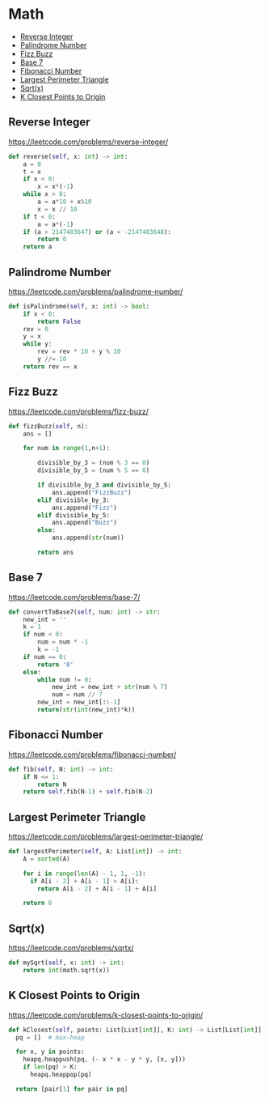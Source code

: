 # Math

+ [Reverse Integer](#reverse-integer)
+ [Palindrome Number](#palindrome-number)
+ [Fizz Buzz](#fizz-buzz)
+ [Base 7](#base-7)
+ [Fibonacci Number](#fibonacci-number)
+ [Largest Perimeter Triangle](#largest-perimeter-triangle)
+ [Sqrt(x)](#sqrtx)
+ [K Closest Points to Origin](#k-closest-points-to-origin)

## Reverse Integer

<https://leetcode.com/problems/reverse-integer/>

```python
def reverse(self, x: int) -> int:
    a = 0
    t = x
    if x < 0:
        x = x*(-1)
    while x > 0:
        a = a*10 + x%10
        x = x // 10
    if t < 0:
        a = a*(-1)
    if (a > 2147483647) or (a < -2147483648):
        return 0
    return a
```

## Palindrome Number

<https://leetcode.com/problems/palindrome-number/>

``` python
def isPalindrome(self, x: int) -> bool:
    if x < 0:
        return False
    rev = 0
    y = x
    while y:
        rev = rev * 10 + y % 10
        y //= 10
    return rev == x
```

## Fizz Buzz

<https://leetcode.com/problems/fizz-buzz/>

``` python
def fizzBuzz(self, n):
    ans = []

    for num in range(1,n+1):

        divisible_by_3 = (num % 3 == 0)
        divisible_by_5 = (num % 5 == 0)

        if divisible_by_3 and divisible_by_5:
            ans.append("FizzBuzz")
        elif divisible_by_3:
            ans.append("Fizz")
        elif divisible_by_5:
            ans.append("Buzz")
        else:
            ans.append(str(num))

        return ans
```

## Base 7

<https://leetcode.com/problems/base-7/>

``` python
def convertToBase7(self, num: int) -> str:
    new_int = ''
    k = 1
    if num < 0:
        num = num * -1
        k = -1
    if num == 0:
        return '0'
    else:
        while num != 0:
            new_int = new_int + str(num % 7)
            num = num // 7
        new_int = new_int[::-1]
        return(str(int(new_int)*k))
```

## Fibonacci Number

<https://leetcode.com/problems/fibonacci-number/>

``` python
def fib(self, N: int) -> int:
    if N <= 1:
        return N
    return self.fib(N-1) + self.fib(N-2)
```

## Largest Perimeter Triangle

<https://leetcode.com/problems/largest-perimeter-triangle/>

``` python
def largestPerimeter(self, A: List[int]) -> int:
    A = sorted(A)

    for i in range(len(A) - 1, 1, -1):
      if A[i - 2] + A[i - 1] > A[i]:
        return A[i - 2] + A[i - 1] + A[i]

    return 0
```

## Sqrt(x)

<https://leetcode.com/problems/sqrtx/>

``` python
def mySqrt(self, x: int) -> int:
    return int(math.sqrt(x))
```

## K Closest Points to Origin

<https://leetcode.com/problems/k-closest-points-to-origin/>

```python
def kClosest(self, points: List[List[int]], K: int) -> List[List[int]]:
  pq = []  # max-heap

  for x, y in points:
    heapq.heappush(pq, (- x * x - y * y, [x, y]))
    if len(pq) > K:
      heapq.heappop(pq)

  return [pair[1] for pair in pq]
```
